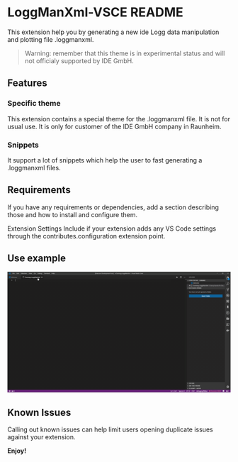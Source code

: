 # LoggManXml-VSCE README

This extension help you by generating a new ide Logg data manipulation and plotting file .loggmanxml.

> Warning: remember that this theme is in experimental status and will not officialy supported by IDE GmbH.

## Features

### Specific theme

This extension contains a special theme for the .loggmanxml file. It is not for usual use. It is only for customer of the IDE GmbH company in Raunheim.

### Snippets

It support a lot of snippets which help the user to fast generating a .loggmanxml files.

## Requirements

If you have any requirements or dependencies, add a section describing those and how to install and configure them.

Extension Settings
Include if your extension adds any VS Code settings through the contributes.configuration extension point.

## Use example

![Use Example](https://github.com/MoneerShatat/LoggManXml-VSCE/blob/master/images/vscode-1554289688885.gif)

## Known Issues

Calling out known issues can help limit users opening duplicate issues against your extension.

**Enjoy!**